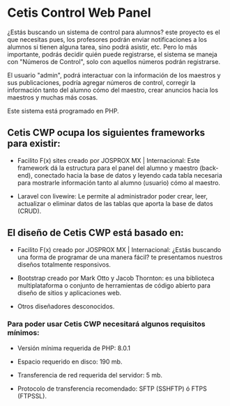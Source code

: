 # Cetis Control Web Panel

¿Estás buscando un sistema de control para alumnos? este proyecto es el que necesitas pues, los profesores podrán enviar notificaciones a los alumnos si tienen alguna tarea, sino podrá asistir, etc. Pero lo más importante, podrás decidir quién puede registrarse, el sistema se maneja con "Números de Control", solo con aquellos números podrán registrarse.

El usuario "admin", podrá interactuar con la información de los maestros y sus publicaciones, podría agregar números de control, corregir la información tanto del alumno cómo del maestro, crear anuncios hacia los maestros y muchas más cosas.

Este sistema está programado en PHP.

## Cetis CWP ocupa los siguientes frameworks para existir:

- Facilito F(x) sites creado por JOSPROX MX | Internacional: Este framework dá la estructura para el panel del alumno y maestro (back-end), conectado hacia la base de datos y leyendo cada tabla necesaria para mostrarle información tanto al alumno (usuario) cómo al maestro.

- Laravel con livewire: Le permite al administrador poder crear, leer, actualizar o eliminar datos de las tablas que aporta la base de datos (CRUD).

## El diseño de Cetis CWP está basado en:

- Facilito F(x) creado por JOSPROX MX | Internacional: ¿Estás buscando una forma de programar de una manera fácil? te presentamos nuestros diseños totalmente responsivos.

- Bootstrap creado por Mark Otto y Jacob Thornton: es una biblioteca multiplataforma o conjunto de herramientas de código abierto para diseño de sitios y aplicaciones web.

- Otros diseñadores desconocidos.

### Para poder usar Cetis CWP necesitará algunos requisitos mínimos:

- Versión mínima requerida de PHP: 8.0.1

- Espacio requerido en disco: 190 mb. 

- Transferencia de red requerida del servidor: 5 mb.

- Protocolo de transferencia recomendado: SFTP (SSHFTP) ó FTPS (FTPSSL).